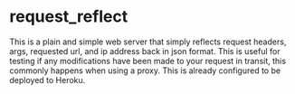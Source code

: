 # request_reflect

This is a plain and simple web server that simply reflects request headers, args, requested url, and ip address back in json format. This is useful for testing if any modifications have been made to your request in transit, this commonly happens when using a proxy. This is already configured to be deployed to Heroku.
